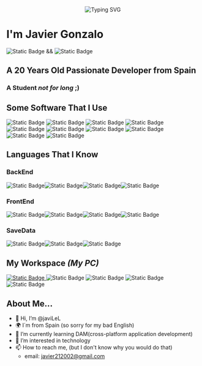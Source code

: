 <div style="display: flex;justify-content: center;align-items: center;">
    <img src="https://readme-typing-svg.demolab.com?font=Fira+Code&size=28&pause=1000&color=35C735&center=true&random=false&width=435&lines=Hello+World;My+Name+Is+Javi.LeL;I'm+a+Developer;Feel+Free+to+get+in+touch!;Nice+to+meet+You!!" alt="Typing SVG" />
</div>

# I'm Javier Gonzalo 

![Static Badge](https://img.shields.io/badge/Open_Source-Lover_%E2%9D%A4%EF%B8%8F-cyan) && ![Static Badge](https://img.shields.io/badge/Coffee-Lover%E2%98%95-purple)




## A 20 Years Old Passionate Developer from Spain

### A Student *not for long* ;)

## Some Software That I Use

![Static Badge](https://img.shields.io/badge/Editor-VScode-%23007ACC?logo=visualstudiocode&logoColor=%23007ACC) ![Static Badge](https://img.shields.io/badge/Browser-Firefox-%23FF7139?logo=firefoxbrowser&logoColor=%23FF7139)  ![Static Badge](https://img.shields.io/badge/Knowledge_Base-Obsidian-%237C3AED?logo=obsidian&logoColor=%237C3AED) ![Static Badge](https://img.shields.io/badge/Version_Manager-Git-%23F05032?logo=git&logoColor=%23F05032) ![Static Badge](https://img.shields.io/badge/Save_Code-Git_Hub-%23181717?logo=github&logoColor=%23181717) ![Static Badge](https://img.shields.io/badge/Data_Base-My_Sql-%234479A1?logo=mysql&logoColor=%234479A1) ![Static Badge](https://img.shields.io/badge/API-Postman-%23FF6C37?logo=postman&logoColor=%23FF6C37) 
 ![Static Badge](https://img.shields.io/badge/FTP_Conexions-Filezilla-%23BF0000?logo=filezilla&logoColor=%23BF0000) ![Static Badge](https://img.shields.io/badge/Screen_Recorder-OBS_Studio-%23302E31?logo=obsstudio&logoColor=%23302E31) ![Static Badge](https://img.shields.io/badge/Android_Dev-Android_Studio-%233DDC84?style=flat-square&logo=androidstudio&logoColor=%233DDC84)

## Languages That I Know

### BackEnd
 ![Static Badge](https://img.shields.io/badge/%E2%98%95java-%23f89820?style=flat-square&logo=java)![Static Badge](https://img.shields.io/badge/C%2B%2B-%23A8B9CC?style=flat-square&logo=cplusplus&logoColor=white)![Static Badge](https://img.shields.io/badge/PHP-%23777BB4?style=flat-square&logo=php&logoColor=white)![Static Badge](https://img.shields.io/badge/Python-%233776AB?style=flat-square&logo=python&logoColor=white)



### FrontEnd
![Static Badge](https://img.shields.io/badge/HTML-%23E34F26?style=flat-square&logo=html5&logoColor=white)![Static Badge](https://img.shields.io/badge/CSS-%231572B6?style=flat-square&logo=css3&logoColor=white)![Static Badge](https://img.shields.io/badge/Java_Script-%23F7DF1E?style=flat-square&logo=javascript&logoColor=white)![Static Badge](https://img.shields.io/badge/Markdown-%23000000?style=flat-square&logo=markdown&logoColor=white)



### SaveData

![Static Badge](https://img.shields.io/badge/JSON-%23000000?style=flat-square&logo=json&logoColor=white)![Static Badge](https://img.shields.io/badge/XML-%233366CC?style=flat-square&logo=htmx&logoColor=white)![Static Badge](https://img.shields.io/badge/SQL-%23C925D1?style=flat-square&logo=amazondocumentdb&logoColor=white)

## My Workspace *(My PC)*
<p>
<a href="https://github.com/javiLeL/arch-dotfiles">
    <img alt="Static Badge" src="https://img.shields.io/badge/Arch_Linux-%231793D1?style=flat-square&logo=archlinux&logoColor=white">
</a>
<img alt="Static Badge" src="https://img.shields.io/badge/Intel-Core_i5_11th_Gen-%231793D1?style=flat-square&logo=intel&logoColor=white">
<img alt="Static Badge" src="https://img.shields.io/badge/RAM-16GB-%231793D1?style=flat-square&logoColor=white">
<img alt="Static Badge" src="https://img.shields.io/badge/System_Type-64_Bits-%231793D1?style=flat-square">
<img alt="Static Badge" src="https://img.shields.io/badge/NVIDIA-3050TI-%2376B900?style=flat-square&logo=nvidia&logoColor=%2376B900">
</p>

## About Me...

- 👋 Hi, I’m @javiLeL
- 🌍​ I´m from Spain (so sorry for my bad English)
- 🌱 I’m currently learning DAM(cross-platform application development)
- 👀 I’m interested in technology
- 📫 How to reach me, (but I don't know why you would do that)
    - email: javier212002@gmail.com
